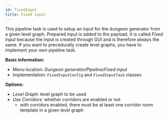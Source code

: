 ```yaml
---
id: fixedInput
title: Fixed input
---
```


This pipeline task is used to setup an input for the dungeon generator from a given level graph. Prepared input is added to the payload. It is called *Fixed input* because the input is created through GUI and is therefore always the same. If you want to precedurally create level graphs, you have to implement your own pipeline task.

**Basic information:**
- Menu location: *Dungeon generator/Pipeline/Fixed input*
- Implementation: `FixedInputConfig` and `FixedInputTask` classes

**Options:**
- *Level Graph*: level graph to be used
- *Use Corridors*: whether corridors are enabled or not
    - with corridors enabled, there must be at least one corridor room template in a given level graph